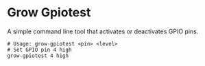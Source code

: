 # Grow Gpiotest

A simple command line tool that activates or deactivates GPIO pins.

```shell
# Usage: grow-gpiotest <pin> <level>
# Set GPIO pin 4 high
grow-gpiotest 4 high
```
